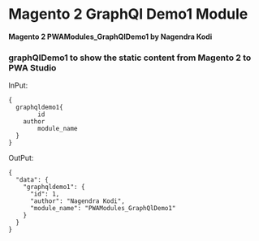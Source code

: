# Magento 2 GraphQl Demo1 Module


**Magento 2 PWAModules_GraphQlDemo1 by Nagendra Kodi**


### graphQlDemo1 to show the static content from Magento 2 to PWA Studio

InPut:
```
{
  graphqldemo1{
		id
    author
		module_name
  }
}
```

OutPut:
```
{
  "data": {
    "graphqldemo1": {
      "id": 1,
      "author": "Nagendra Kodi",
      "module_name": "PWAModules_GraphQlDemo1"
    }
  }
}
```
